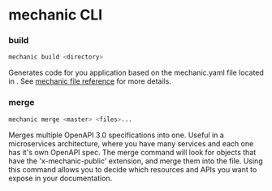 # mechanic CLI
### build
```bash
mechanic build <directory>
```
Generates code for you application based on the mechanic.yaml file located in <directory>. See 
[mechanic file reference](mechanicfile-reference.md) for more details.

### merge
```bash
mechanic merge <master> <files>...
```
Merges multiple OpenAPI 3.0 specifications into one. Useful in a microservices architecture, where you have many 
services and each one has it's own OpenAPI spec. The merge command will look for objects that have the 
'x-mechanic-public' extension, and merge them into the <master> file. Using this command allows you to decide which 
resources and APIs you want to expose in your documentation. 

